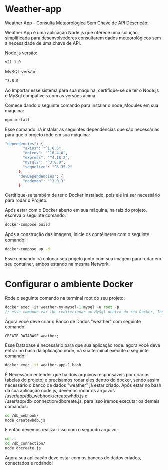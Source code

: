 # Weather-app
Weather App - Consulta Meteorológica Sem Chave de API
Descrição:

Weather App é uma aplicação Node.js que oferece uma solução simplificada para desenvolvedores consultarem dados meteorológicos sem a necessidade de uma chave de API. 

Node.js versão:

```bash
v21.1.0
```

MySQL versão:

```bash
^3.8.0
```

Ao Importar esse sistema para sua máquina, certifique-se de ter o Node.js e MySql compatíveis com as versões acima.

Comece dando o seguinte comando para instalar o node_Modules em sua máquina:
```bash
npm install
```

Esse comando irá instalar as seguintes dependências que são necessárias para que o projeto rode em sua máquina:
```bash
"dependencies": {
        "axios": "^1.6.5",
        "dotenv": "^16.4.0",
        "express": "^4.18.2",
        "mysql2": "^3.8.0",
        "sequelize": "^6.35.2"
      },
      "devDependencies": {
        "nodemon": "^3.0.3"
      } 
```

Certifique-se também de ter o Docker instalado, pois ele irá ser necessário para rodar o Projeto.

Após estar com o Docker aberto em sua máquina, na raiz do projeto, escreva o seguinte comando:
```bash
docker-compose build
```
Após a construção das imagens, inicie os contêineres com o seguinte comando:
```bash
docker-compose up -d
```
Esse comando irá colocar seu projeto junto com sua imagem para rodar em seu container, ambos estando na mesma Network.

# Configurar o ambiente Docker
Rode o seguinte comando na terminal root do seu projeto:
```javascript
docker exec -it weather-my-mysql-1 mysql -u root -p
// esse comando vai lhe redirecionar ao MySql dentro do seu Docker, Insira a Senha "password" para fazer login.
```
Agora você deve criar o Banco de Dados "weather" com seguinte comando:
```mysql
CREATE DATABASE weather;
```
Esse Database é necessário para que sua aplicação rode.
agora você deve entrar no bash da aplicação node, na sua terminal execute o seguinte comando:
```bash
docker exec -it weather-app-1 bash
```
É Necessário entender que há dois arquivos responsáveis por criar as tabelas do projeto, e precisamos rodar eles dentro do docker, sendo assim necessário o banco de dados "weather" já estar criado.
Após estar no bash da sua aplicação node.js, devemos rodar os arquivos /user/app/db_webhook/createwhdb.js e /user/app/db_connection/dbcreate.js, para isso iremos executar os demais comandos:

```bash
cd /db_webhook/
node createwhdb.js
```
E então devemos realizar isso com o segundo arquivo:
```bash
cd ..
cd /db_connection/
node dbcreate.js
```
Agora sua aplicação deve estar com os bancos de dados criados, conectados e rodando!
